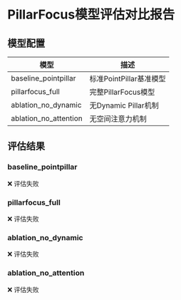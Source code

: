 # PillarFocus模型评估对比报告

## 模型配置

| 模型 | 描述 |
|------|------|
| baseline_pointpillar | 标准PointPillar基准模型 |
| pillarfocus_full | 完整PillarFocus模型 |
| ablation_no_dynamic | 无Dynamic Pillar机制 |
| ablation_no_attention | 无空间注意力机制 |

## 评估结果

### baseline_pointpillar

❌ 评估失败

### pillarfocus_full

❌ 评估失败

### ablation_no_dynamic

❌ 评估失败

### ablation_no_attention

❌ 评估失败

